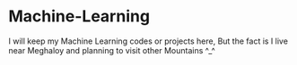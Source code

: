 # Machine-Learning
I will keep my Machine Learning codes or projects here, But the fact is I live near Meghaloy and planning to visit other Mountains ^_^
